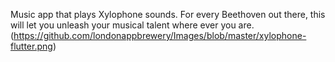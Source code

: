 Music app that plays Xylophone sounds. For every Beethoven out there, this will let you unleash your musical talent where ever you are. 
(https://github.com/londonappbrewery/Images/blob/master/xylophone-flutter.png)

